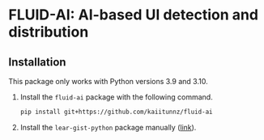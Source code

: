 # FLUID-AI: AI-based UI detection and distribution

## Installation

This package only works with Python versions 3.9 and 3.10.

1. Install the `fluid-ai` package with the following command.

   ```sh
   pip install git+https://github.com/kaiitunnz/fluid-ai
   ```

2. Install the `lear-gist-python` package manually ([link](https://github.com/whitphx/lear-gist-python)).
